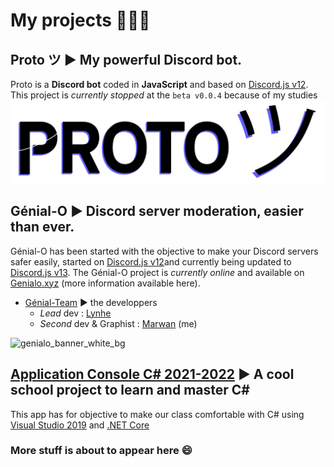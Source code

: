 # My projects 🥼🧪💥

## Proto ツ ► My powerful Discord bot.
Proto is a **Discord bot** coded in **JavaScript** and based on [Discord.js v12](https://discord.js.org/#/docs/main/v12/general/welcome).
This project is *currently stopped* at the `beta v0.0.4` because of my studies
![proto_banner](https://github.com/marwank270/marwank270/blob/8fba33c0519d0a27c18b5b06354754d42c56f1a3/res/proto_banner.png)

## Génial-O ► Discord server moderation, easier than ever.
Génial-O has been started with the objective to make your Discord servers safer easily, started on [Discord.js v12](https://discord.js.org/#/docs/main/v12/general/welcome)and currently being updated to [Discord.js v13](https://discord.js.org/#/docs/main/13.4.0/general/welcome).
The Génial-O project is *currently online* and available on [Genialo.xyz](https://genialo.xyz) (more information available here). 
- [Génial-Team](https://github.com/Genial-Team) ► the developpers
  - *Lead* dev : [Lynhe](https://github.com/LynheDev)
  - *Second* dev & Graphist : [Marwan](https://github.com/marwank270) (me)
 
  
![genialo_banner_white_bg](https://genialo.xyz/assets/img/Discord-Logo+Wordmark-Color.png)

## [Application Console C# 2021-2022](https://github.com/marwank270/projet_csharp) ► A cool school project to learn and master C#
This app has for objective to make our class comfortable with C# using [Visual Studio 2019](https://visualstudio.microsoft.com/fr/vs/older-downloads/) and [.NET Core](https://docs.microsoft.com/fr-fr/dotnet/csharp/)
### More stuff is about to appear here 😄

<!--
**marwank270/marwank270** is a ✨ _special_ ✨ repository because its `README.md` (this file) appears on your GitHub profile.

Here are some ideas to get you started:

- 🔭 I’m currently working on ...
- 🌱 I’m currently learning ...
- 👯 I’m looking to collaborate on ...
- 🤔 I’m looking for help with ...
- 💬 Ask me about ...
- 📫 How to reach me: ...
- 😄 Pronouns: ...
- ⚡ Fun fact: ...
-->
